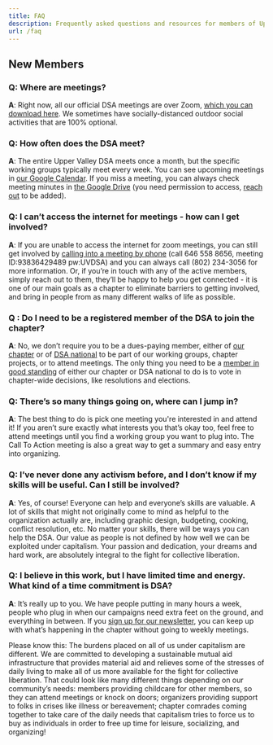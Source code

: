 ```yaml
---
title: FAQ
description: Frequently asked questions and resources for members of Upper Valley DSA.
url: /faq
---
```

## New Members

### Q: Where are meetings?

**A**: Right now, all our official DSA meetings are over Zoom, [which you can download here](https://zoom.us/download#client_4meeting). We sometimes have socially-distanced outdoor social activities that are 100% optional.

### Q: How often does the DSA meet?

**A**: The entire Upper Valley DSA meets once a month, but the specific working groups typically meet every week. You can see upcoming meetings in [our Google Calendar](https://calendar.google.com/calendar/embed?src=tolq86d2975kejih1625s7jqe0%40group.calendar.google.com&ctz=America%2FNew_York). If you miss a meeting, you can always check meeting minutes in [the Google Drive](https://drive.google.com/drive/folders/1BCZdgudcPeSXY3n0NVGXhW9C-uIubwg9?usp=sharing) (you need permission to access, [reach out](/contact) to be added).

### Q: I can’t access the internet for meetings - how can I get involved?

**A**: If you are unable to access the internet for zoom meetings, you can still get involved by [calling into a meeting by phone](https://docs.google.com/document/d/1DIMevAKXwaGs5GH7zUx657KTLMw4CmK2OMSpDwUWXY4/edit?usp=sharing) (call 646 558 8656, meeting ID:93836429489 pw:UVDSA) and you can always call (802) 234-3056 for more information. Or, if you’re in touch with any of the active members, simply reach out to them, they’ll be happy to help you get connected - it is one of our main goals as a chapter to eliminate barriers to getting involved, and bring in people from as many different walks of life as possible.

### Q : Do I need to be a registered member of the DSA to join the chapter?

**A**: No, we don’t require you to be a dues-paying member, either of [our chapter](https://uppervalleydsa.org/members/) or of [DSA national](https://www.dsausa.org/join) to be part of our working groups, chapter projects, or to attend meetings. The only thing you need to be a [member in good standing](https://definitions.uslegal.com/g/good-standing/) of either our chapter or DSA national to do is to vote in chapter-wide decisions, like resolutions and elections.

### Q: There’s so many things going on, where can I jump in?

**A**: The best thing to do is pick one meeting you're interested in and attend it! If you aren’t sure exactly what interests you that’s okay too, feel free to attend meetings until you find a working group you want to plug into. The Call To Action meeting is also a great way to get a summary and easy entry into organizing.

### Q: I’ve never done any activism before, and I don’t know if my skills will be useful. Can I still be involved?

**A**: Yes, of course! Everyone can help and everyone’s skills are valuable. A lot of skills that might not originally come to mind as helpful to the organization actually are, including graphic design, budgeting, cooking, conflict resolution, etc. No matter your skills, there will be ways you can help the DSA. Our value as people is not defined by how well we can be exploited under capitalism. Your passion and dedication, your dreams and hard work, are absolutely integral to the fight for collective liberation.

### Q: I believe in this work, but I have limited time and energy. What kind of a time commitment is DSA?

**A**: It’s really up to you. We have people putting in many hours a week, people who plug in when our campaigns need extra feet on the ground, and everything in between. If you [sign up for our newsletter](https://groups.google.com/u/2/g/upper-valley-dsa-bulletins), you can keep up with what’s happening in the chapter without going to weekly meetings.

Please know this: The burdens placed on all of us under capitalism are different. We are committed to developing a sustainable mutual aid infrastructure that provides material aid and relieves some of the stresses of daily living to make all of us more available for the fight for collective liberation. That could look like many different things depending on our community’s needs: members providing childcare for other members, so they can attend meetings or knock on doors; organizers providing support to folks in crises like illness or bereavement; chapter comrades coming together to take care of the daily needs that capitalism tries to force us to buy as individuals in order to free up time for leisure, socializing, and organizing!